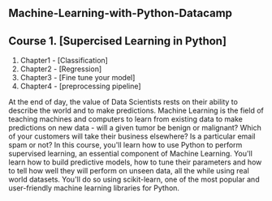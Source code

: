 ## Machine-Learning-with-Python-Datacamp


## Course 1. [Supercised Learning in Python]
 
1. Chapter1 - [Classification]
2. Chapter2 - [Regression]
3. Chapter3 - [Fine tune your model]
4. Chapter4 - [preprocessing pipeline]

At the end of day, the value of Data Scientists rests on their ability to describe the world and to make predictions. Machine Learning is the field of teaching machines and computers to learn from existing data to make predictions on new data - will a given tumor be benign or malignant? Which of your customers will take their business elsewhere? Is a particular email spam or not? In this course, you'll learn how to use Python to perform supervised learning, an essential component of Machine Learning. You'll learn how to build predictive models, how to tune their parameters and how to tell how well they will perform on unseen data, all the while using real world datasets. You'll do so using scikit-learn, one of the most popular and user-friendly machine learning libraries for Python.
